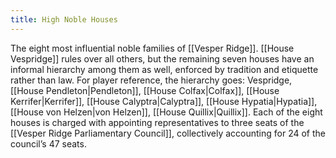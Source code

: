 ```yaml
---
title: High Noble Houses
---
```


The eight most influential noble families of [[Vesper Ridge]]. [[House Vespridge]] rules over all others, but the remaining seven houses have an informal hierarchy among them as well, enforced by tradition and etiquette rather than law. For player reference, the hierarchy goes: Vespridge, [[House Pendleton|Pendleton]], [[House Colfax|Colfax]], [[House Kerrifer|Kerrifer]], [[House Calyptra|Calyptra]], [[House Hypatia|Hypatia]], [[House von Helzen|von Helzen]], [[House Quillix|Quillix]]. Each of the eight houses is charged with appointing representatives to three seats of the [[Vesper Ridge Parliamentary Council]], collectively accounting for 24 of the council’s 47 seats.